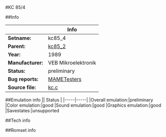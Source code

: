 #KC 85/4

##Info

||Info|
|-----|-----|
|**Setname:**|kc85_4
|**Parent:**|[kc85_2](kc85_2.md)
|**Year:**|1989
|**Manufacturer:**|VEB Mikroelektronik
|**Status:**|preliminary
|**Bug reports:**|[MAMETesters](http://mametesters.org/view_all_set.php?type=1&temporary=y&search=kc.c)
|**Source file:**|[kc.c](https://github.com/mamedev/mame/blob/master/src/mess/drivers/kc.c)

##Emulation info
|| Status |
|-----|-----|
|Overall emulation:|preliminary
|Color emulation:|good
|Sound emulation:|good
|Graphics emulation:|good
|Savestates:|unsupported

##Tech info

##Romset info

<!--- START OF EDITED COMMENT DO NOT TOUCH TEXT ABOVE-->
